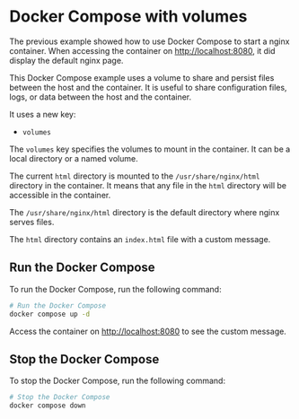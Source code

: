 # Docker Compose with volumes

The previous example showed how to use Docker Compose to start a nginx
container. When accessing the container on <http://localhost:8080>, it did
display the default nginx page.

This Docker Compose example uses a volume to share and persist files between the
host and the container. It is useful to share configuration files, logs, or data
between the host and the container.

It uses a new key:

- `volumes`

The `volumes` key specifies the volumes to mount in the container. It can be a
local directory or a named volume.

The current `html` directory is mounted to the `/usr/share/nginx/html` directory
in the container. It means that any file in the `html` directory will be
accessible in the container.

The `/usr/share/nginx/html` directory is the default directory where nginx
serves files.

The `html` directory contains an `index.html` file with a custom message.

## Run the Docker Compose

To run the Docker Compose, run the following command:

```sh
# Run the Docker Compose
docker compose up -d
```

Access the container on <http://localhost:8080> to see the custom message.

## Stop the Docker Compose

To stop the Docker Compose, run the following command:

```sh
# Stop the Docker Compose
docker compose down
```
